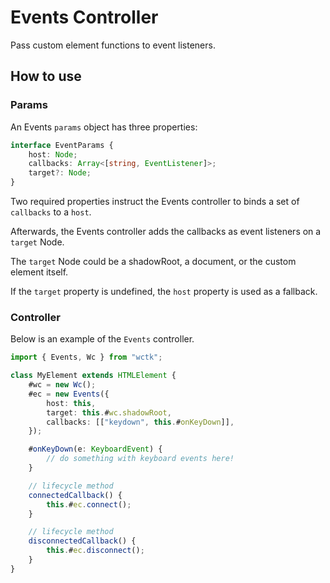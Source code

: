 # Events Controller

Pass custom element functions to event listeners.

## How to use

### Params

An Events `params` object has three properties:

```ts
interface EventParams {
	host: Node;
	callbacks: Array<[string, EventListener]>;
	target?: Node;
}
```

Two required properties instruct the Events controller to binds a set of `callbacks` to a `host`.

Afterwards, the Events controller adds the callbacks as event listeners on a `target` Node.

The `target` Node could be a shadowRoot, a document, or the custom element itself.

If the `target` property is undefined, the `host` property is used as a fallback.

### Controller

Below is an example of the `Events` controller.

```ts
import { Events, Wc } from "wctk";

class MyElement extends HTMLElement {
	#wc = new Wc();
	#ec = new Events({
		host: this,
		target: this.#wc.shadowRoot,
		callbacks: [["keydown", this.#onKeyDown]],
	});

	#onKeyDown(e: KeyboardEvent) {
		// do something with keyboard events here!
	}

	// lifecycle method
	connectedCallback() {
		this.#ec.connect();
	}

	// lifecycle method
	disconnectedCallback() {
		this.#ec.disconnect();
	}
}
```
